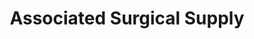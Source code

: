 ---
title: "Associated Surgical Supply"
url: /mount-carmel/associated-surgical-supply/
shop: Sanitätshaus
---